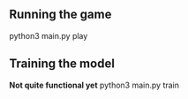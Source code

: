 Running the game
-
python3 main.py play

Training the model
-
**Not quite functional yet**
python3 main.py train

